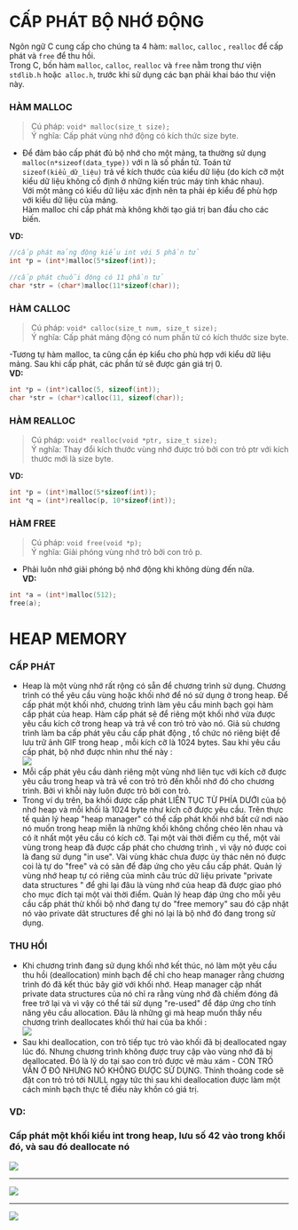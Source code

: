 # CẤP PHÁT BỘ NHỚ ĐỘNG  
Ngôn ngữ C cung cấp cho chúng ta 4 hàm: `malloc`, `calloc` , `realloc` để cấp phát và `free` để thu hồi.   
Trong C, bốn hàm `malloc`, `calloc`, `realloc` và `free` nằm trong thư viện `stdlib.h` hoặc` alloc.h`, trước khi sử dụng các bạn phải khai báo thư viện này.  
### HÀM MALLOC  
>Cú pháp: `void* malloc(size_t size);`  
>Ý nghĩa: Cấp phát vùng nhớ động có kích thức size byte.  

- Để đảm bảo cấp phát đủ bộ nhớ cho một mảng, ta thường sử dụng `malloc(n*sizeof(data_type))` với n là số phần tử. Toán tử `sizeof(kiểu_dữ_liệu)` trả về kích thước của kiểu dữ liệu (do kích cỡ một kiểu dữ liệu không cố định ở những kiến trúc máy tính khác nhau).  
Với một mảng có kiểu dữ liệu xác định nên ta phải ép kiểu để phù hợp với kiểu dữ liệu của mảng.  
Hàm malloc chỉ cấp phát mà không khởi tạo giá trị ban đầu cho các biến.  


**VD:**
```c
//cấp phát mảng động kiểu int với 5 phần tử
int *p = (int*)malloc(5*sizeof(int));
 
//cấp phát chuỗi động có 11 phần tử
char *str = (char*)malloc(11*sizeof(char));
```  
### HÀM CALLOC  
>Cú pháp: `void* calloc(size_t num, size_t size);`  
>Ý nghĩa: Cấp phát mảng động có num phần tử có kích thước size byte.  


-Tương tự hàm malloc, ta cũng cần ép kiểu cho phù hợp với kiểu dữ liệu mảng. Sau khi cấp phát, các phần tử sẽ được gán giá trị 0.  
**VD:**  
```c
int *p = (int*)calloc(5, sizeof(int));
char *str = (char*)calloc(11, sizeof(char));
```  
### HÀM REALLOC  
>Cú pháp: `void* realloc(void *ptr, size_t size);`  
>Ý nghĩa: Thay đổi kích thước vùng nhớ được trỏ bởi con trỏ ptr với kích thước mới là size byte.  


**VD:**  
```c
int *p = (int*)malloc(5*sizeof(int));
int *q = (int*)realloc(p, 10*sizeof(int));
```  
### HÀM FREE  
>Cú pháp: `void free(void *p);`  
>Ý nghĩa: Giải phóng vùng nhớ trỏ bởi con trỏ p.  
 
 
- Phải luôn nhớ giải phóng bộ nhớ động khi không dùng đến nữa.  
**VD:**  
```c
int *a = (int*)malloc(512);
free(a);  
```  
# HEAP MEMORY   


### CẤP PHÁT  


- Heap là một vùng nhớ rất rộng có sẵn để chương trình sử dụng. Chương trình có thể yêu cầu vùng hoặc khối nhớ để nó sử dụng ở trong heap. Để cấp phát một khối nhớ, chương trình làm yêu cầu minh bạch gọi hàm cấp phát của heap. Hàm cấp phát sẽ để riêng một khối nhớ vừa được yêu cầu kích cở trong heap và trả về con trỏ trỏ vào nó. Giả sủ chương trình làm ba cấp phát yêu cầu cấp phát động , tổ chức nó riêng biệt để lưu trữ ảnh GIF trong heap , mỗi kích cỡ là 1024 bytes. Sau khi yêu cầu cấp phát, bộ nhớ được nhìn như thế này :  
![](http://3.bp.blogspot.com/-Az6dYqNmWD4/Vnkexr35piI/AAAAAAAABE0/9njFUzxIOeM/s1600/allocation%2Bin%2Bheap.PNG)  
- Mỗi cấp phát yêu cầu dành riêng một vùng nhớ liên tục với kích cỡ được yêu cầu trong heap và trả về con trỏ trỏ đến khỗi nhớ đó cho chương trình. Bởi vì khỗi này luôn được trỏ bởi con trỏ.  
- Trong ví dụ trên, ba khối được cấp phát LIÊN TỤC TỪ PHÍA DƯỚI của bộ nhớ heap và mỗi khối là 1024 byte như kích cỡ được yêu cầu. Trên thực tế quản lý heap "heap manager" có thể cấp phát khối nhớ bất cứ nơi nào nó muốn trong heap miễn là những khối không chồng chéo lên nhau và có ít nhất một yêu cầu có kích cỡ. Tại một vài thời điểm cụ thể, một vài vùng trong heap đã được cấp phát cho chương trình , vì vậy nó được coi là đang sử dụng "in use". Vài vùng khác chưa được ủy thác nên nó được coi là tự do "free" và có sãn để đáp ứng cho yêu cầu cấp phát. Quản lý vùng nhớ heap tự có riêng của mình câu trúc dữ liệu private "private data structures " để ghi lại đâu là vùng nhớ của heap đã được giao phó cho mục đích tại một vài thời điểm. Quản lý heap đáp ứng cho mỗi yêu cầu cấp phát thừ khối bộ nhớ đang tự do "free memory" sau đó cập nhật nó vào private dât structures để ghi nó lại là bộ nhớ đó đang trong sử dụng.

### THU HỒI  
- Khi chương trình đang sử dụng khối nhớ kết thúc, nó làm một yêu cầu thu hồi (deallocation) minh bạch để chỉ cho heap manager rằng chương trình đó đã kết thúc bây giờ với khối nhớ. Heap manager cập nhất private data structures của nó chỉ ra rằng vùng nhớ đã chiếm đóng đã free trở lại và vì vậy có thể tái sử dụng "re-used" để đáp ứng cho tính năng yêu cầu allocation. Đâu là những gì mà heap muốn thấy nếu chương trình deallocates khối thử hai của ba khối :  
![](http://2.bp.blogspot.com/-p3WkPK-oALI/Vnke-GdeUPI/AAAAAAAABFA/zpXM6-RzqfM/s1600/deallocation%2Bin%2Bheap.PNG)  
- Sau khi deallocation, con trỏ tiếp tục trỏ vào khối đã bị deallocated ngay lúc đó. Nhưng chương trình không được truy cập vào vùng nhớ đã bị deallocated. Đó là lý do tại sao con trỏ được vẽ màu xám - CON TRỎ VẪN Ở ĐÓ NHƯNG NÓ KHÔNG ĐƯỢC SỬ DỤNG. Thỉnh thoảng code sẽ đặt con trỏ trỏ tới NULL ngay tức thì sau khi deallocation được làm một cách minh bạch thực tế điều này khồn có giá trị.  


### VD:  
### Cấp phát một khối kiểu int trong heap, lưu số 42 vào trong khối đó, và sau đó deallocate nó 
![](http://2.bp.blogspot.com/-R3KGqaNkIos/VnkfD5YLIHI/AAAAAAAABFQ/e_8-FEGxFOA/s1600/local%2Band%2Bheap%2BT1.PNG)   

----
![](http://2.bp.blogspot.com/-U7Ki58ncns8/VnkfDwyfLvI/AAAAAAAABFU/u5uMq5qyThQ/s1600/local%2Band%2Bheap%2BT2.PNG)  

----
![](http://1.bp.blogspot.com/-7-j400MYV1w/VnkfD3uquCI/AAAAAAAABFg/MMmV-snO2WQ/s1600/local%2Band%2Bheap%2BT3.PNG) 










